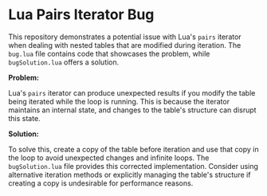 # Lua Pairs Iterator Bug

This repository demonstrates a potential issue with Lua's `pairs` iterator when dealing with nested tables that are modified during iteration.  The `bug.lua` file contains code that showcases the problem, while `bugSolution.lua` offers a solution.

**Problem:**

Lua's `pairs` iterator can produce unexpected results if you modify the table being iterated while the loop is running.  This is because the iterator maintains an internal state, and changes to the table's structure can disrupt this state.

**Solution:**

To solve this, create a copy of the table before iteration and use that copy in the loop to avoid unexpected changes and infinite loops.  The `bugSolution.lua` file provides this corrected implementation.  Consider using alternative iteration methods or explicitly managing the table's structure if creating a copy is undesirable for performance reasons.